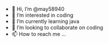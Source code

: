 - 👋 Hi, I’m @may58940
- 👀 I’m interested in coding
- 🌱 I’m currently learning java
- 💞️ I’m looking to collaborate on coding
- 📫 How to reach me ...

<!---
may58940/may58940 is a ✨ special ✨ repository because its `README.md` (this file) appears on your GitHub profile.
You can click the Preview link to take a look at your changes.
--->
